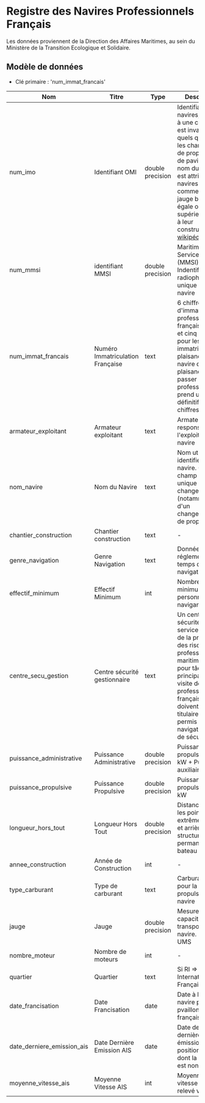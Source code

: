 # Registre des Navires Professionnels Français

Les données proviennent de la Direction des Affaires Maritimes, au sein du Ministère de la Transition Ecologique et Solidaire.

## Modèle de données
- Clé primaire : 'num_immat_francais'

|Nom|Titre|Type|Description|Exemple|Propriétés|Publiée|
|-|-|-|-|-|-|-|
|num_imo|Identifiant OMI|double precision|Identifiant des navires, associé à une coque. Il est invariant quels que soient les changements de propriétaire, de pavillon ou de nom du navire. Il est attribué aux navires de commerce de jauge brute égale ou supérieure à 100 à leur construction. [ref wikipédia](https://fr.wikipedia.org/wiki/Num%C3%A9ro_IMO) |IMO 1234567|Valeur optionnelle|oui|
|num_mmsi|identifiant MMSI|double precision|Maritime Mobile Service Identity (MMSI) : Indentifiant radiophonique unique d'un navire| 227150000|Valeur optionnelle|oui|
|num_immat_francais|Numéro Immatriculation Française|text|6 chiffres d'immatriculation professionnelle française 1 lettre et cinq chiffres pour les navires immatriculés en plaisance. Si le navire de plaisance vient à passer en professionnel, il prend un numéro définitif à 6 chiffres.|762413 (Navigation Professionnelle) A62413 (Plaisance)|Valeur obligatoire|oui|
|armateur_exploitant| Armateur exploitant|text|Armateur responsable de l'exploitation du navire|Bourbon|Valeur optionnelle|non| 
|nom_navire|Nom du Navire|text|Nom utilisé pour identifier un navire. Ce champ n'est pas unique et peut changer (notamment lors d'un changemement de propriétaire|Houba Houba|Valeur obligatoire|oui|
|chantier_construction|Chantier construction|text| - |CHANTIER NAVAL TARIN|Valeur optionnelle|oui|
|genre_navigation|Genre Navigation|text|Donnée réglementant le temps de de navigation|CI-CABOTAGE INTERNATIONAL|Valeur obligatoire|oui|
|effectif_minimum|Effectif Minimum|int| Nombre minimum de personnel navigants à bord| 3 | Valeur obligatoire |non (donnée trop incomplète|
|centre_secu_gestion|Centre sécurité gestionnaire|text|Un centre de sécurité est un service régional de la prévention des risques professionnels maritimes. Il a pour tâche principale la visite de navires professionnels français qui doivent être titulaires d’un permis de navigation (titre de sécurité).|CSN Caen|Valeur obligatoire|non|
|puissance_administrative|Puissance Administrative|double precision|Puissance propulsive en kW + Puissance auxiliaire| - | Valeur optionnelle|oui|
|puissance_propulsive|Puissance Propulsive|double precision|Puissance propulsive en kW| - | Valeur optionnelle|oui|
|longueur_hors_tout|Longueur Hors Tout|double precision|Distance entre les points extrêmes avant et arrière de la structure permanente du bateau|11.9|Valeur obligatoire|oui|
|annee_construction|Année de Construction|int| -  |1989|Valeur obligatoire|oui|
|type_carburant| Type de carburant|text| Carburant utilisé pour la propulsion du navire |Diesel| Valeur optionnelle|oui|
|jauge| Jauge | double precision | Mesure de la capacité de transport d'un navire. Unité en UMS | 260 | Valeur obligatoire | non|
|nombre_moteur| Nombre de moteurs | int |-|2| Valeur optionnelle | non|
|quartier| Quartier |text| Si RI => Registre International Français| Brest| Valeur optionnelle|oui|
|date_francisation| Date Francisation |date| Date à laquelle le navire porte la pvaillons français | 12/12/2012 | Valeur optionelle| oui|
|date_derniere_emission_ais| Date Dernière Emission AIS| date | Date de la dernière émission de position via AIS, dont la vitesse est non nulle | 12/12/2012 | Valeur optionelle |non|
|moyenne_vitesse_ais|Moyenne Vitesse AIS| int| Moyenne de la vitesse du navire relevé via AIS | 12 knts | Vitesse optionnelle|non|





